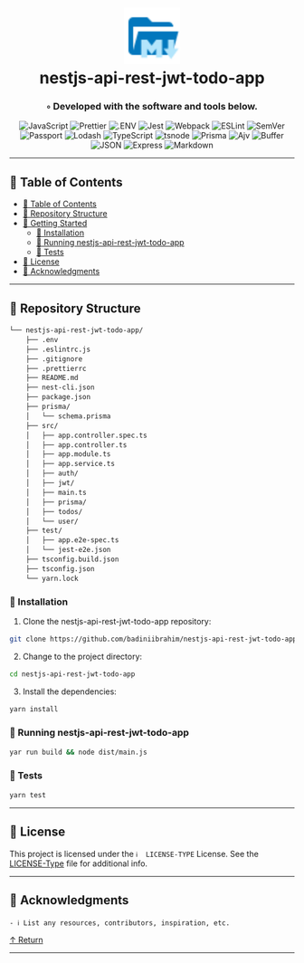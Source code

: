 <div align="center">
<h1 align="center">
<img src="https://raw.githubusercontent.com/PKief/vscode-material-icon-theme/ec559a9f6bfd399b82bb44393651661b08aaf7ba/icons/folder-markdown-open.svg" width="100" />
<br>nestjs-api-rest-jwt-todo-app</h1>
<h3>◦ Developed with the software and tools below.</h3>

<p align="center">
<img src="https://img.shields.io/badge/JavaScript-F7DF1E.svg?style&logo=JavaScript&logoColor=black" alt="JavaScript" />
<img src="https://img.shields.io/badge/Prettier-F7B93E.svg?style&logo=Prettier&logoColor=black" alt="Prettier" />
<img src="https://img.shields.io/badge/.ENV-ECD53F.svg?style&logo=dotenv&logoColor=black" alt=".ENV" />
<img src="https://img.shields.io/badge/Jest-C21325.svg?style&logo=Jest&logoColor=white" alt="Jest" />
<img src="https://img.shields.io/badge/Webpack-8DD6F9.svg?style&logo=Webpack&logoColor=black" alt="Webpack" />
<img src="https://img.shields.io/badge/ESLint-4B32C3.svg?style&logo=ESLint&logoColor=white" alt="ESLint" />
<img src="https://img.shields.io/badge/SemVer-3F4551.svg?style&logo=SemVer&logoColor=white" alt="SemVer" />
<img src="https://img.shields.io/badge/Passport-34E27A.svg?style&logo=Passport&logoColor=white" alt="Passport" />
<img src="https://img.shields.io/badge/Lodash-3492FF.svg?style&logo=Lodash&logoColor=white" alt="Lodash" />

<img src="https://img.shields.io/badge/TypeScript-3178C6.svg?style&logo=TypeScript&logoColor=white" alt="TypeScript" />
<img src="https://img.shields.io/badge/tsnode-3178C6.svg?style&logo=ts-node&logoColor=white" alt="tsnode" />
<img src="https://img.shields.io/badge/Prisma-2D3748.svg?style&logo=Prisma&logoColor=white" alt="Prisma" />
<img src="https://img.shields.io/badge/Ajv-23C8D2.svg?style&logo=Ajv&logoColor=white" alt="Ajv" />
<img src="https://img.shields.io/badge/Buffer-231F20.svg?style&logo=Buffer&logoColor=white" alt="Buffer" />
<img src="https://img.shields.io/badge/JSON-000000.svg?style&logo=JSON&logoColor=white" alt="JSON" />
<img src="https://img.shields.io/badge/Express-000000.svg?style&logo=Express&logoColor=white" alt="Express" />
<img src="https://img.shields.io/badge/Markdown-000000.svg?style&logo=Markdown&logoColor=white" alt="Markdown" />
</p>

</div>

---

## 📖 Table of Contents

- [📖 Table of Contents](#-table-of-contents)
- [📂 Repository Structure](#-repository-structure)
- [🚀 Getting Started](#-getting-started)
  - [🔧 Installation](#-installation)
  - [🤖 Running nestjs-api-rest-jwt-todo-app](#-running-nestjs-api-rest-jwt-todo-app)
  - [🧪 Tests](#-tests)
- [📄 License](#-license)
- [👏 Acknowledgments](#-acknowledgments)

---

## 📂 Repository Structure

```sh
└── nestjs-api-rest-jwt-todo-app/
    ├── .env
    ├── .eslintrc.js
    ├── .gitignore
    ├── .prettierrc
    ├── README.md
    ├── nest-cli.json
    ├── package.json
    ├── prisma/
    │   └── schema.prisma
    ├── src/
    │   ├── app.controller.spec.ts
    │   ├── app.controller.ts
    │   ├── app.module.ts
    │   ├── app.service.ts
    │   ├── auth/
    │   ├── jwt/
    │   ├── main.ts
    │   ├── prisma/
    │   ├── todos/
    │   └── user/
    ├── test/
    │   ├── app.e2e-spec.ts
    │   └── jest-e2e.json
    ├── tsconfig.build.json
    ├── tsconfig.json
    └── yarn.lock
```

### 🔧 Installation

1. Clone the nestjs-api-rest-jwt-todo-app repository:

```sh
git clone https://github.com/badiniibrahim/nestjs-api-rest-jwt-todo-app.git
```

2. Change to the project directory:

```sh
cd nestjs-api-rest-jwt-todo-app
```

3. Install the dependencies:

```sh
yarn install
```

### 🤖 Running nestjs-api-rest-jwt-todo-app

```sh
yar run build && node dist/main.js
```

### 🧪 Tests

```sh
yarn test
```

---

## 📄 License

This project is licensed under the `ℹ️  LICENSE-TYPE` License. See the [LICENSE-Type](LICENSE) file for additional info.

---

## 👏 Acknowledgments

`- ℹ️ List any resources, contributors, inspiration, etc.`

[↑ Return](#Top)

---
